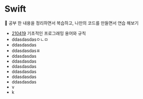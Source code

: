 # Swift

📖 공부 한 내용을 정리하면서 복습하고, 나만의 코드를 만들면서 연습 해보기
* [210419](https://github.com/kimdoin/Swift/blob/main/210419.md) 기초적인 프로그래밍 용어와 규칙
* ddasdasdasㅇㄴㅁ
*  ddasdasdas
* ddasdasdasㅍ
*  ddasdasdas
*  ddasdasdas
*  ddasdasdas
*  ddasdasdas
*  ddasdasdas
*  ddasdasdas
* v
* k
